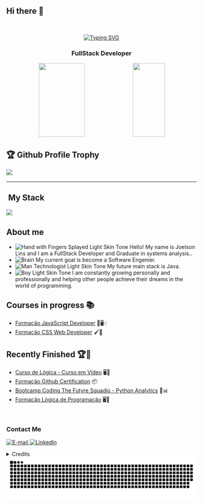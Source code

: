## Hi there 👋
<div align="center"><br>
  
 [![Typing SVG](https://readme-typing-svg.demolab.com?font=Fira+Code&pause=1000&color=fffff&center=true&random=false&width=500&lines=Hello+World!🌎;My+name+is+Joelson+Lins.;Welcome+to+my+profile!+%E2%AD%90%EF%B8%8F)](https://git.io/typing-svg)

</div>
<h3 align="center">
  FullStack Developer
</h3>
<div align='center'>

<div align="center">  
  
  <img width="49%" height="195px" src="https://github-readme-stats.vercel.app/api?username=joelsonlins&show_icons=true&count_private=true&title_color=80F7D4&icon_color=9d00ff&text_color=c9d1d9&bg_color=0d1117&border_color=fff0" /> 
  
  <img width="41%" height="195px" src="https://github-readme-stats.vercel.app/api/top-langs/?username=joelsonlins&layout=compact&title_color=80F7D4&text_color=fff&bg_color=0d1117&border_color=fff0" />
  
</div>

</div>

<h2>🏆 Github Profile Trophy</h2>
<a href="https://github.com/ryo-ma/github-profile-trophy">
  <img width=800 src="https://github-profile-trophy.vercel.app/?username=joelsonlins&theme=radical&rank=SSS,SS,S,AAA,AA,A,B"/>
</a>

---

## &nbsp;My Stack

<img src="https://skillicons.dev/icons?i=vscode,html,css,js,java,python,git,github,postgres,mongodb&theme=dark" />


## About me

- <img src="https://raw.githubusercontent.com/Tarikul-Islam-Anik/Animated-Fluent-Emojis/master/Emojis/Hand%20gestures/Hand%20with%20Fingers%20Splayed%20Light%20Skin%20Tone.png" alt="Hand with Fingers Splayed Light Skin Tone" width="25" height="25" /> Hello! My name is Joelson Lins and I am a FullStack Developer and Graduate in systems analysis.. <br />
- <img src="https://raw.githubusercontent.com/Tarikul-Islam-Anik/Animated-Fluent-Emojis/master/Emojis/Hand%20gestures/Brain.png" alt="Brain" width="25" height="25" /> My current goal is become a Software Engenier.<br />
- <img src="https://raw.githubusercontent.com/Tarikul-Islam-Anik/Animated-Fluent-Emojis/master/Emojis/People%20with%20professions/Man%20Technologist%20Light%20Skin%20Tone.png" alt="Man Technologist Light Skin Tone" width="25" height="25" /> My future main stack is Java.<br />
- <img src="https://raw.githubusercontent.com/Tarikul-Islam-Anik/Animated-Fluent-Emojis/master/Emojis/People%20with%20professions/Boy%20Light%20Skin%20Tone.png" alt="Boy Light Skin Tone" width="25" height="25" /> I am constantly growing personally and professionally and helping other people achieve their dreams in the world of programming.<br />

## Courses in progress 📚
- <a href="#" target="_blank">[Formação JavaScript Developer](https://github.com/joelsonlins/Formacao-JavaScript-Developer-DIO) 📜🖥️💡</a>
- <a href="#" target="_blank">[Formação CSS Web Developer](https://github.com/joelsonlins/Formacao-CSS-Web-developer-DIO) 🖌️🎨</a>


## Recently Finished 🏆📜
- <a href="#" target="_blank"> [Curso de Lógica - Curso em Vídeo](https://github.com/joelsonlins/curso-em-video/tree/main/Curso%20de%20Algoritmo) 🖥️🧮</a>
- <a href="#" target="_blank">[Formação Github Certification](https://github.com/joelsonlins/Formacao-Github-Certification-DIO) 📦 </a>
- <a href="#" target="_blank"> [Bootcamp Coding The Futyre Squadio - Python Analytics](https://github.com/joelsonlins/Python_Data_Analytics_Bootcamp) 🐍📊 </a>
- <a href="#" target="_blank"> [Formação Lógica de Programação](https://github.com/joelsonlins/Formacao-logica-de-programacao-DIO) 🖥️🧩</a>

<img src="./.github/assets/lineBar.png" width="100%" height="8px"/>

<h3>Contact Me</h3>
<div align="left">
<p>
<a href="mailto:joelson.lins.mendonca@gmail.com">
<img src="https://img.shields.io/badge/-email-020114?style=for-the-badge&amp;logo=microsoft-outlook&amp;logoColor=6ED2B6&amp;color:FFF" alt="E-mail">
</a>
<a href="https://www.linkedin.com/in/joelsonlins"><img src="https://img.shields.io/badge/-LinkedIn-020114?style=for-the-badge&amp;logo=linkedin&amp;logoColor=6ED2B6&amp;color:FFF" alt="LinkedIn"></a></p>
</div>

<details align="left">
  <summary>Credits</summary> 
  - GitHub Stats by <a href="https://github.com/anuraghazra/github-readme-stats">anuraghazra</a>
  <br>
   - GitHub Streak by <a href="https://github.com/DenverCoder1/github-readme-streak-stats">DenverCoder1</a>
  <br>
  - Developer vector created by <a href="https://www.freepik.com/vectors/developer">storyset - www.freepik.com</a> (edited by author)
</details>


<picture>
  <source media="(prefers-color-scheme: dark)" srcset="https://raw.githubusercontent.com/mari4souza/mari4souza/output/github-contribution-grid-snake-dark.svg">
  <source media="(prefers-color-scheme: light)" srcset="https://raw.githubusercontent.com/mari4souza/mari4souza/output/github-contribution-grid-snake.svg">
  <img alt="github contribution grid snake animation" src="https://raw.githubusercontent.com/mari4souza/mari4souza/output/github-contribution-grid-snake.svg">
</picture>
<br><br>
